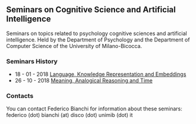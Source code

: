 ## Seminars on Cognitive Science and Artificial Intelligence

Seminars on topics related to psychology cognitive sciences and artificial intelligence. Held by the Department of Psychology and the Department of Computer Science of the University of Milano-Bicocca.

### Seminars History

+ 18 - 01 - 2018 [Language, Knowledge Representation and Embeddings](seminars/seminar_18_01_2018.md)
+ 26 - 10 - 2018 [Meaning, Analogical Reasoning and Time](seminars/seminar_26_10_2018.md)

### Contacts

You can contact Federico Bianchi for information about these seminars: federico (dot) bianchi (at) disco (dot) unimib (dot) it
